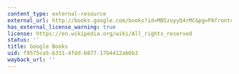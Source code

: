```yaml
---
content_type: external-resource
external_url: http://books.google.com/books?id=MB5zuyyQ4rMC&pg=PAfrontcover
has_external_license_warning: true
license: https://en.wikipedia.org/wiki/All_rights_reserved
status: ''
title: Google Books
uid: f9575ca5-b331-4fdd-b877-17b4412ab6b3
wayback_url: ''
---
```

